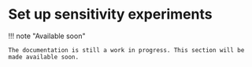 # Set up sensitivity experiments

!!! note "Available soon"

    The documentation is still a work in progress. This section will be made available soon.
